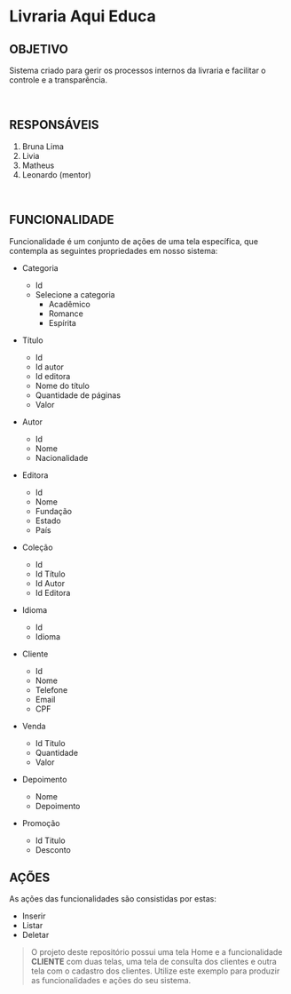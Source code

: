 # Livraria Aqui Educa

## OBJETIVO

Sistema criado para gerir os processos internos da livraria e facilitar o controle e a transparência.


<br>

## RESPONSÁVEIS
1. Bruna Lima
2. Livia
3. Matheus 
4. Leonardo (mentor)


<br>


## FUNCIONALIDADE
Funcionalidade é um conjunto de ações de uma tela específica, que contempla as seguintes propriedades em nosso sistema:

- Categoria
    - Id
    - Selecione a categoria
        - Acadêmico
        - Romance
        - Espírita

- Título
    - Id
    - Id autor
    - Id editora
    - Nome do título
    - Quantidade de páginas
    - Valor

- Autor
    - Id
    - Nome
    - Nacionalidade

- Editora
    - Id
    - Nome
    - Fundação
    - Estado
    - País

- Coleção
    - Id
    - Id Título
    - Id Autor
    - Id Editora

- Idioma
    - Id
    - Idioma

- Cliente
    - Id
    - Nome
    - Telefone
    - Email
    - CPF

- Venda
    - Id Titulo
    - Quantidade
    - Valor

- Depoimento
    - Nome
    - Depoimento

- Promoção
    - Id Titulo
    - Desconto


## AÇÕES
As ações das funcionalidades são consistidas por estas:

- Inserir
- Listar
- Deletar

> O projeto deste repositório possui uma tela Home e a funcionalidade **CLIENTE** com duas telas, uma tela de consulta dos clientes e outra tela com o cadastro dos clientes. Utilize este exemplo para produzir as funcionalidades e ações do seu sistema.

